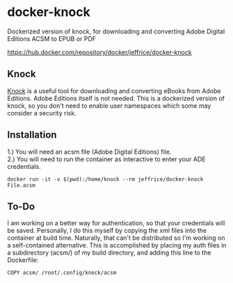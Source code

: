 # docker-knock
Dockerized version of knock, for downloading and converting Adobe Digital Editions ACSM to EPUB or PDF

https://hub.docker.com/repository/docker/jeffrice/docker-knock


##  Knock
[Knock](https://github.com/BentonEdmondson/knock) is a useful tool for downloading and converting eBooks from Adobe Editions.  Adobe Editions itself is not needed.  This is a dockerized version of knock, so you don't need to enable user namespaces which some may consider a security risk.

## Installation
1.)  You will need an acsm file (Adobe Digital Editions) file.  
2.)  You will need to run the container as interactive to enter your ADE credentials.

```docker run -it -v $(pwd):/home/knock --rm jeffrice/docker-knock File.acsm```

## To-Do

I am working on a better way for authentication, so that your credentials will be saved.  Personally, I do this myself by copying the xml files into the container at build time.  Naturally, that can't be distributed so I'm working on a self-contained alternative.
This is accomplished by placing my auth files in a subdirectory (acsm/) of my build directory, and adding this line to the Dockerfile:

```COPY acsm/ /root/.config/knock/acsm```
